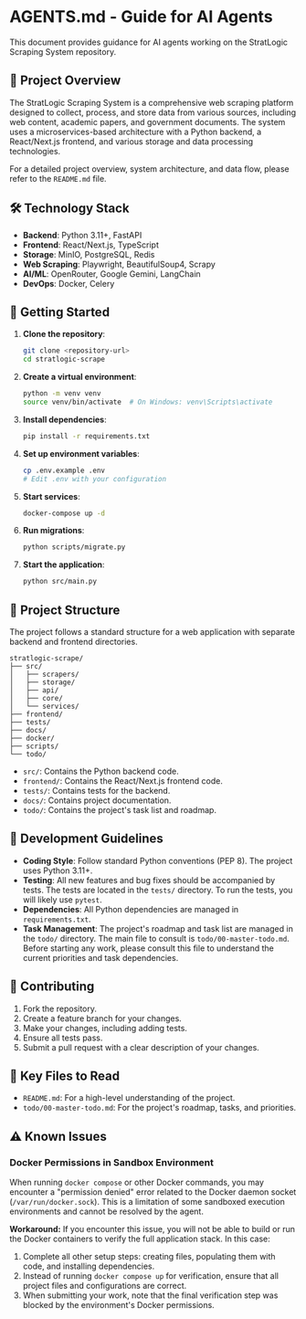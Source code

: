 # AGENTS.md - Guide for AI Agents

This document provides guidance for AI agents working on the StratLogic Scraping System repository.

## 🎯 Project Overview

The StratLogic Scraping System is a comprehensive web scraping platform designed to collect, process, and store data from various sources, including web content, academic papers, and government documents. The system uses a microservices-based architecture with a Python backend, a React/Next.js frontend, and various storage and data processing technologies.

For a detailed project overview, system architecture, and data flow, please refer to the `README.md` file.

## 🛠️ Technology Stack

- **Backend**: Python 3.11+, FastAPI
- **Frontend**: React/Next.js, TypeScript
- **Storage**: MinIO, PostgreSQL, Redis
- **Web Scraping**: Playwright, BeautifulSoup4, Scrapy
- **AI/ML**: OpenRouter, Google Gemini, LangChain
- **DevOps**: Docker, Celery

## 🚀 Getting Started

1.  **Clone the repository**:
    ```bash
    git clone <repository-url>
    cd stratlogic-scrape
    ```

2.  **Create a virtual environment**:
    ```bash
    python -m venv venv
    source venv/bin/activate  # On Windows: venv\Scripts\activate
    ```

3.  **Install dependencies**:
    ```bash
    pip install -r requirements.txt
    ```

4.  **Set up environment variables**:
    ```bash
    cp .env.example .env
    # Edit .env with your configuration
    ```

5.  **Start services**:
    ```bash
    docker-compose up -d
    ```

6.  **Run migrations**:
    ```bash
    python scripts/migrate.py
    ```

7.  **Start the application**:
    ```bash
    python src/main.py
    ```

## 📁 Project Structure

The project follows a standard structure for a web application with separate backend and frontend directories.

```
stratlogic-scrape/
├── src/
│   ├── scrapers/
│   ├── storage/
│   ├── api/
│   ├── core/
│   └── services/
├── frontend/
├── tests/
├── docs/
├── docker/
├── scripts/
└── todo/
```

-   `src/`: Contains the Python backend code.
-   `frontend/`: Contains the React/Next.js frontend code.
-   `tests/`: Contains tests for the backend.
-   `docs/`: Contains project documentation.
-   `todo/`: Contains the project's task list and roadmap.

## 📝 Development Guidelines

-   **Coding Style**: Follow standard Python conventions (PEP 8). The project uses Python 3.11+.
-   **Testing**: All new features and bug fixes should be accompanied by tests. The tests are located in the `tests/` directory. To run the tests, you will likely use `pytest`.
-   **Dependencies**: All Python dependencies are managed in `requirements.txt`.
-   **Task Management**: The project's roadmap and task list are managed in the `todo/` directory. The main file to consult is `todo/00-master-todo.md`. Before starting any work, please consult this file to understand the current priorities and task dependencies.

## 🤝 Contributing

1.  Fork the repository.
2.  Create a feature branch for your changes.
3.  Make your changes, including adding tests.
4.  Ensure all tests pass.
5.  Submit a pull request with a clear description of your changes.

## 📄 Key Files to Read

-   `README.md`: For a high-level understanding of the project.
-   `todo/00-master-todo.md`: For the project's roadmap, tasks, and priorities.

## ⚠️ Known Issues

### Docker Permissions in Sandbox Environment

When running `docker compose` or other Docker commands, you may encounter a "permission denied" error related to the Docker daemon socket (`/var/run/docker.sock`). This is a limitation of some sandboxed execution environments and cannot be resolved by the agent.

**Workaround:**
If you encounter this issue, you will not be able to build or run the Docker containers to verify the full application stack. In this case:
1.  Complete all other setup steps: creating files, populating them with code, and installing dependencies.
2.  Instead of running `docker compose up` for verification, ensure that all project files and configurations are correct.
3.  When submitting your work, note that the final verification step was blocked by the environment's Docker permissions.
